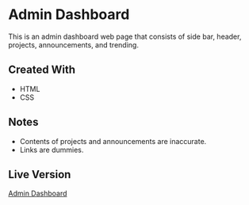# Admin Dashboard
This is an admin dashboard web page that consists of side bar, header, projects, announcements, and trending.
## Created With
* HTML
* CSS
## Notes
* Contents of projects and announcements are inaccurate.
* Links are dummies.
## Live Version
[Admin Dashboard](https://wangchowchow.github.io/admin-dashboard/)
